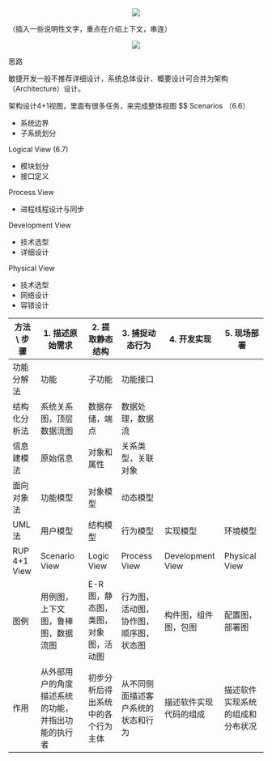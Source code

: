 


<div align="center">
<img src="Images/Slide1.JPG"/>
</div>

（插入一些说明性文字，重点在介绍上下文，串连）

<div align="center">
<img src="Images/Slide2.JPG"/>
</div>




思路

敏捷开发一般不推荐详细设计，系统总体设计、概要设计可合并为架构（Architecture）设计。

架构设计4+1视图，里面有很多任务，来完成整体视图
$$
Scenarios
（6.6）
- 系统边界
- 子系统划分

Logical View
(6.7)
- 模块划分
- 接口定义

Process View
- 进程线程设计与同步

Development View
- 技术选型
- 详细设计

Physical View
- 技术选型
- 网络设计
- 容错设计



|方法 \ 步骤|1. 描述原始需求|2. 提取静态结构|3. 捕捉动态行为|4. 开发实现|5. 现场部署|
|--|--|--|--|--|--|
|功能分解法|功能|子功能|功能接口|
|结构化分析法|系统关系图，顶层数据流图|数据存储，端点|数据处理，数据流|
|信息建模法|原始信息|对象和属性|关系类型，关联对象|
|面向对象法|功能模型|对象模型|动态模型|
|UML法|用户模型|结构模型|行为模型|实现模型|环境模型|
|RUP 4+1 View|Scenario View|Logic View|Process View|Development View|Physical View|
|图例|用例图，上下文图，鲁棒图，数据流图|E-R图，静态图，类图，对象图，活动图|行为图，活动图，协作图，顺序图，状态图|构件图，组件图，包图|配置图，部署图|
|作用|从外部用户的角度描述系统的功能，并指出功能的执行者|初步分析后得出系统中的各个行为主体|从不同侧面描述客户系统的状态和行为|描述软件实现代码的组成|描述软件实现系统的组成和分布状况||


